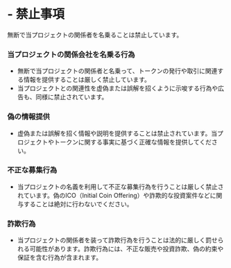 # - 禁止事項

無断で当プロジェクトの関係者を名乗ることは禁止しています。

### 当プロジェクトの関係会社を名乗る行為
- 無断で当プロジェクトの関係者と名乗って、トークンの発行や取引に関連する情報を提供することは厳しく禁止しています。
- 当プロジェクトとの関連性を虚偽または誤解を招くように示唆する行為や広告も、同様に禁止されています。

### 偽の情報提供
- 虚偽または誤解を招く情報や説明を提供することは禁止されています。当プロジェクトやトークンに関する事実に基づく正確な情報を提供してください。

### 不正な募集行為
- 当プロジェクトの名義を利用して不正な募集行為を行うことは厳しく禁止されています。偽のICO（Initial Coin Offering）や詐欺的な投資案件などに関与することは絶対に行わないでください。

### 詐欺行為
- 当プロジェクトの関係者を装って詐欺行為を行うことは法的に厳しく罰せられる可能性があります。詐欺行為には、不正な販売や投資詐欺、偽の約束や保証を含む行為が含まれます。
